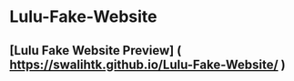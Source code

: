# Lulu-Fake-Website

## [Lulu Fake Website Preview] ( https://swalihtk.github.io/Lulu-Fake-Website/ )
